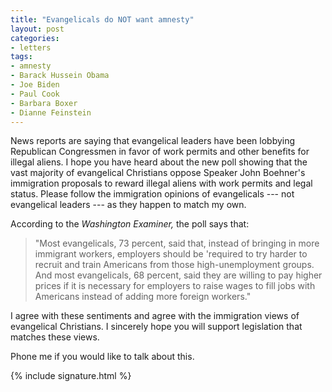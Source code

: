 ```yaml
---
title: "Evangelicals do NOT want amnesty"
layout: post
categories:
- letters
tags:
- amnesty
- Barack Hussein Obama
- Joe Biden
- Paul Cook
- Barbara Boxer
- Dianne Feinstein
---
```


News reports are saying that evangelical leaders have been lobbying Republican Congressmen in favor of work permits and other benefits for illegal aliens. I hope you have heard about the new poll showing that the vast majority of evangelical Christians oppose Speaker John Boehner's immigration proposals to reward illegal aliens with work permits and legal status. Please follow the immigration opinions of evangelicals --- not evangelical leaders --- as they happen to match my own.

According to the *Washington Examiner,* the poll says that:

> "Most evangelicals, 73 percent, said that, instead of bringing in more immigrant workers, employers should be 'required to try harder to recruit and train Americans from those high-unemployment groups. And most evangelicals, 68 percent, said they are willing to pay higher prices if it is necessary for employers to raise wages to fill jobs with Americans instead of adding more foreign workers."

I agree with these sentiments and agree with the immigration views of evangelical Christians. I sincerely hope you will support legislation that matches these views.

Phone me if you would like to talk about this.

{% include signature.html %}
